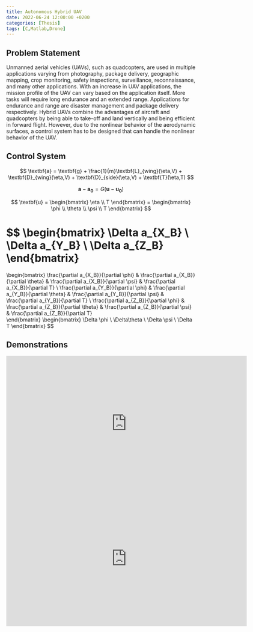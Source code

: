 ```yaml
---
title: Autonomous Hybrid UAV
date: 2022-06-24 12:00:00 +0200
categories: [Thesis]
tags: [C,Matlab,Drone]
---
```



<script src="https://cdn.mathjax.org/mathjax/latest/MathJax.js?config=TeX-AMS-MML_HTMLorMML" type="text/javascript"></script>

## Problem Statement

Unmanned aerial vehicles (UAVs), such as quadcopters,
are used in multiple applications varying from photography,
package delivery, geographic mapping, crop monitoring, safety
inspections, surveillance, reconnaissance, and many other applications. With an increase in UAV applications, the mission profile of the UAV can vary based on the application itself.
More tasks will require long endurance and an extended range.
Applications for endurance and range are disaster management
and package delivery respectively.
Hybrid UAVs combine the advantages of aircraft and quadcopters by being able to take-off and land vertically and being efficient in forward flight. However, due to the nonlinear behavior of the aerodynamic surfaces, a control system has to be designed that can handle the nonlinear behavior of the UAV.

## Control System

$$ \textbf{a} = \textbf{g} + \frac{1}{m}\textbf{L}_{wing}(\eta,V) + \textbf{D}_{wing}(\eta,V) + \textbf{D}_{side}(\eta,V) + \textbf{T}(\eta,T) $$


$$ \textbf{a} - \textbf{a}_{\textbf{0}}  = G (\textbf{u} - \textbf{u}_{\textbf{0}}) $$

$$ \textbf{u} = \begin{bmatrix}
\eta \\
 T
\end{bmatrix}  = \begin{bmatrix}
\phi \\
\theta \\
\psi \\
T
\end{bmatrix}  $$

$$     \begin{bmatrix}
\Delta a_{X_B} \\
\Delta a_{Y_B} \\
\Delta a_{Z_B}
\end{bmatrix}
= 
\begin{bmatrix}
\frac{\partial  a_{X_B}}{\partial \phi} & \frac{\partial  a_{X_B}}{\partial \theta}  & \frac{\partial  a_{X_B}}{\partial \psi}  & \frac{\partial  a_{X_B}}{\partial T}  \\
\frac{\partial  a_{Y_B}}{\partial \phi} & \frac{\partial  a_{Y_B}}{\partial \theta}  & \frac{\partial  a_{Y_B}}{\partial \psi}  & \frac{\partial  a_{Y_B}}{\partial T}  \\
\frac{\partial  a_{Z_B}}{\partial \phi} & \frac{\partial  a_{Z_B}}{\partial \theta}  & \frac{\partial  a_{Z_B}}{\partial \psi}  & \frac{\partial  a_{Z_B}}{\partial T}  
\end{bmatrix}
\begin{bmatrix}
\Delta \phi \\
\Delta\theta \\
\Delta \psi \\
\Delta T
\end{bmatrix} $$

## Demonstrations 

<iframe width="640" height="360" src="https://www.youtube.com/embed/_3_ReLRHYw8" frameborder="0" allowfullscreen></iframe>


<iframe width="640" height="360" src="https://www.youtube.com/embed/ipHRP4i74Wc" frameborder="0" allowfullscreen></iframe>
